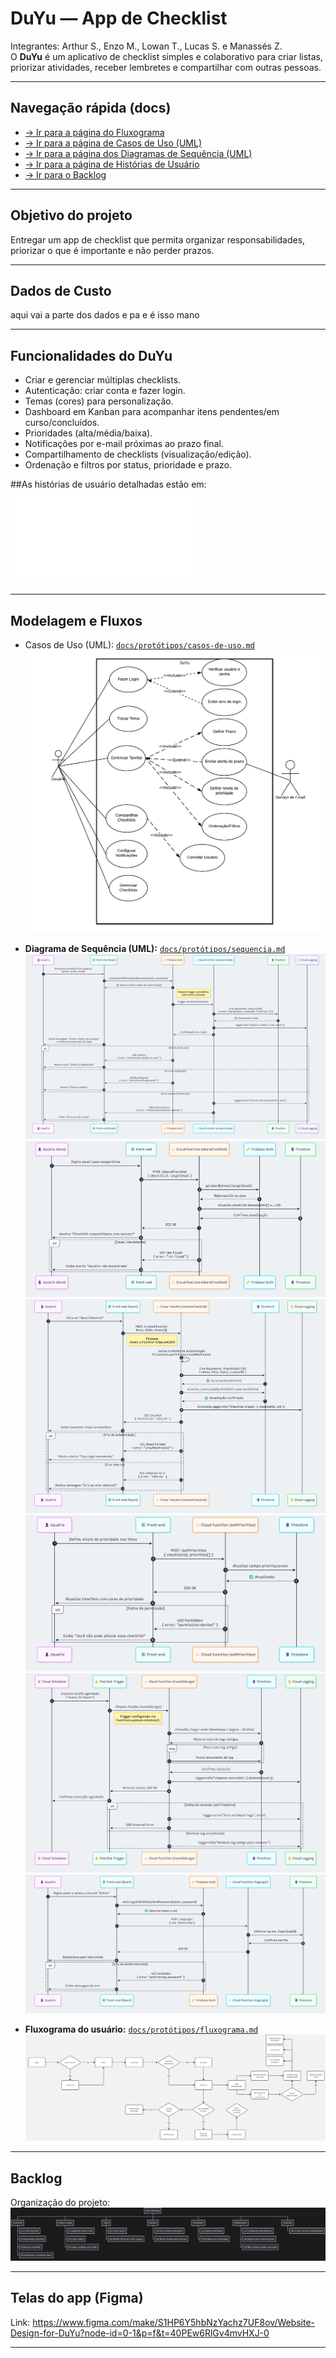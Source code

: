# DuYu — App de Checklist
Integrantes: Arthur S., Enzo M., Lowan T., Lucas S. e Manassés Z. <br>
O **DuYu** é um aplicativo de checklist simples e colaborativo para criar listas, priorizar atividades, receber lembretes e compartilhar com outras pessoas.

---

## Navegação rápida (docs)

- [→ Ir para a página do Fluxograma](docs/protótipos/fluxograma.md)
- [→ Ir para a página de Casos de Uso (UML)](docs/protótipos/casos-de-uso.md)
- [→ Ir para a página dos Diagramas de Sequência (UML)](docs/protótipos/sequencia.md)
- [→ Ir para a página de Histórias de Usuário](docs/protótipos/historias-de-usuario.md)
- [→ Ir para o Backlog](docs/pictures/backlog.md)
  
---

## Objetivo do projeto
Entregar um app de checklist que permita organizar responsabilidades, priorizar o que é importante e não perder prazos.

---

## Dados de Custo 
aqui vai a parte dos dados e pa e é isso mano

---
## Funcionalidades do DuYu
- Criar e gerenciar múltiplas checklists.
- Autenticação: criar conta e fazer login.
- Temas (cores) para personalização.
- Dashboard em Kanban para acompanhar itens pendentes/em curso/concluídos.
- Prioridades (alta/média/baixa).
- Notificações por e-mail próximas ao prazo final.
- Compartilhamento de checklists (visualização/edição).
- Ordenação e filtros por status, prioridade e prazo.

##As histórias de usuário detalhadas estão em:  
![`História de usuário`](docs/protótipos/historias-de-usuario.md)

---

## Modelagem e Fluxos
- Casos de Uso (UML): [`docs/protótipos/casos-de-uso.md`](docs/protótipos/casos-de-uso.md)  
  ![Casos de Uso](docs/pictures/casos-de-uso.png)

- **Diagrama de Sequência (UML):** [`docs/protótipos/sequencia.md`](docs/protótipos/sequencia.md)  
  ![sequencia](docs/pictures/DS_Cadastro.png)
  ![sequencia](docs/pictures/DS_Compartilhamento.png)
  ![sequencia](docs/pictures/DS_CriarChecklist.png)
  ![sequencia](docs/pictures/DS_GerenciarPrioridade.png)
  ![sequencia](docs/pictures/DS_LogCleaner.png)
  ![sequencia](docs/pictures/DS_Login.png)

- **Fluxograma do usuário:** [`docs/protótipos/fluxograma.md`](docs/protótipos/fluxograma.md)  
  ![Fluxograma](docs/pictures/Fluxograma.jpg)

---

## Backlog
Organização do projeto:
![Backlog](docs/pictures/Screenshot_6.png)

---

## Telas do app (Figma)
Link: https://www.figma.com/make/S1HP6Y5hbNzYachz7UF8ov/Website-Design-for-DuYu?node-id=0-1&p=f&t=40PEw6RlGv4mvHXJ-0

---

